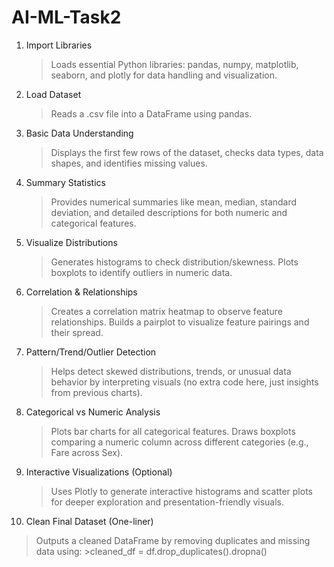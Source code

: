 # AI-ML-Task2

1. Import Libraries
   > Loads essential Python libraries: pandas, numpy, matplotlib, seaborn, and plotly for data handling and visualization.
2. Load Dataset
   > Reads a .csv file into a DataFrame using pandas.
3. Basic Data Understanding
   > Displays the first few rows of the dataset, checks data types, data shapes, and identifies missing values.
4. Summary Statistics
   > Provides numerical summaries like mean, median, standard deviation, and detailed descriptions for both numeric and categorical features.
5. Visualize Distributions
   > Generates histograms to check distribution/skewness.
   > Plots boxplots to identify outliers in numeric data.
6. Correlation & Relationships
   > Creates a correlation matrix heatmap to observe feature relationships.
   > Builds a pairplot to visualize feature pairings and their spread.
7. Pattern/Trend/Outlier Detection
   > Helps detect skewed distributions, trends, or unusual data behavior by interpreting visuals (no extra code here, just insights from previous charts).
8. Categorical vs Numeric Analysis
   > Plots bar charts for all categorical features.
   > Draws boxplots comparing a numeric column across different categories (e.g., Fare across Sex).
9. Interactive Visualizations (Optional)
   > Uses Plotly to generate interactive histograms and scatter plots for deeper exploration and presentation-friendly visuals.
10. Clean Final Dataset (One-liner)
   > Outputs a cleaned DataFrame by removing duplicates and missing data using:
              >cleaned_df = df.drop_duplicates().dropna()
